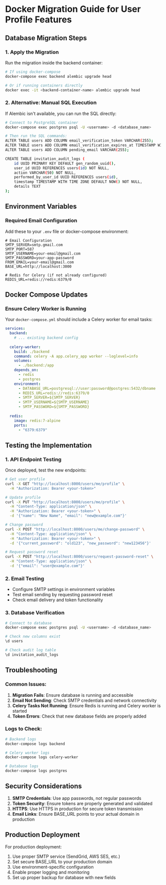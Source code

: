 # Docker Migration Guide for User Profile Features

## Database Migration Steps

### 1. Apply the Migration
Run the migration inside the backend container:

```bash
# If using docker-compose
docker-compose exec backend alembic upgrade head

# Or if running containers directly
docker exec -it <backend-container-name> alembic upgrade head
```

### 2. Alternative: Manual SQL Execution
If Alembic isn't available, you can run the SQL directly:

```bash
# Connect to PostgreSQL container
docker-compose exec postgres psql -U <username> -d <database_name>

# Then run the SQL commands:
ALTER TABLE users ADD COLUMN email_verification_token VARCHAR(255);
ALTER TABLE users ADD COLUMN email_verification_expires_at TIMESTAMP WITH TIME ZONE;
ALTER TABLE users ADD COLUMN pending_email VARCHAR(255);

CREATE TABLE invitation_audit_logs (
    id UUID PRIMARY KEY DEFAULT gen_random_uuid(),
    user_id UUID REFERENCES users(id) NOT NULL,
    action VARCHAR(50) NOT NULL,
    performed_by_user_id UUID REFERENCES users(id),
    timestamp TIMESTAMP WITH TIME ZONE DEFAULT NOW() NOT NULL,
    details TEXT
);
```

## Environment Variables

### Required Email Configuration
Add these to your `.env` file or docker-compose environment:

```env
# Email Configuration
SMTP_SERVER=smtp.gmail.com
SMTP_PORT=587
SMTP_USERNAME=your-email@gmail.com
SMTP_PASSWORD=your-app-password
FROM_EMAIL=your-email@gmail.com
BASE_URL=http://localhost:3000

# Redis for Celery (if not already configured)
REDIS_URL=redis://redis:6379/0
```

## Docker Compose Updates

### Ensure Celery Worker is Running
Your `docker-compose.yml` should include a Celery worker for email tasks:

```yaml
services:
  backend:
    # ... existing backend config
    
  celery-worker:
    build: ./backend
    command: celery -A app.celery_app worker --loglevel=info
    volumes:
      - ./backend:/app
    depends_on:
      - redis
      - postgres
    environment:
      - DATABASE_URL=postgresql://user:password@postgres:5432/dbname
      - REDIS_URL=redis://redis:6379/0
      - SMTP_SERVER=${SMTP_SERVER}
      - SMTP_USERNAME=${SMTP_USERNAME}
      - SMTP_PASSWORD=${SMTP_PASSWORD}
      
  redis:
    image: redis:7-alpine
    ports:
      - "6379:6379"
```

## Testing the Implementation

### 1. API Endpoint Testing
Once deployed, test the new endpoints:

```bash
# Get user profile
curl -X GET "http://localhost:8000/users/me/profile" \
  -H "Authorization: Bearer <your-token>"

# Update profile
curl -X PUT "http://localhost:8000/users/me/profile" \
  -H "Content-Type: application/json" \
  -H "Authorization: Bearer <your-token>" \
  -d '{"name": "New Name", "email": "new@example.com"}'

# Change password
curl -X POST "http://localhost:8000/users/me/change-password" \
  -H "Content-Type: application/json" \
  -H "Authorization: Bearer <your-token>" \
  -d '{"current_password": "old123", "new_password": "new123456"}'

# Request password reset
curl -X POST "http://localhost:8000/users/request-password-reset" \
  -H "Content-Type: application/json" \
  -d '{"email": "user@example.com"}'
```

### 2. Email Testing
- Configure SMTP settings in environment variables
- Test email sending by requesting password reset
- Check email delivery and token functionality

### 3. Database Verification
```bash
# Connect to database
docker-compose exec postgres psql -U <username> -d <database_name>

# Check new columns exist
\d users

# Check audit log table
\d invitation_audit_logs
```

## Troubleshooting

### Common Issues:

1. **Migration Fails**: Ensure database is running and accessible
2. **Email Not Sending**: Check SMTP credentials and network connectivity
3. **Celery Tasks Not Running**: Ensure Redis is running and Celery worker is started
4. **Token Errors**: Check that new database fields are properly added

### Logs to Check:
```bash
# Backend logs
docker-compose logs backend

# Celery worker logs
docker-compose logs celery-worker

# Database logs
docker-compose logs postgres
```

## Security Considerations

1. **SMTP Credentials**: Use app passwords, not regular passwords
2. **Token Security**: Ensure tokens are properly generated and validated
3. **HTTPS**: Use HTTPS in production for secure token transmission
4. **Email Links**: Ensure BASE_URL points to your actual domain in production

## Production Deployment

For production deployment:

1. Use proper SMTP service (SendGrid, AWS SES, etc.)
2. Set secure BASE_URL to your production domain
3. Use environment-specific configuration
4. Enable proper logging and monitoring
5. Set up proper backup for database with new fields
